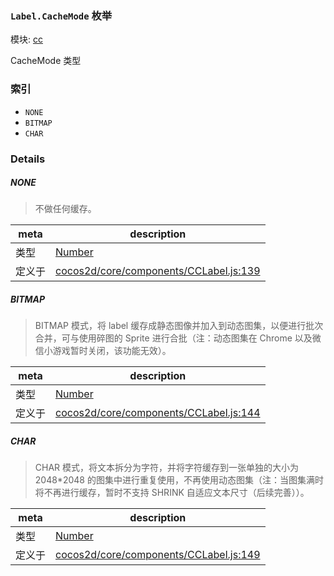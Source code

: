 ### `Label.CacheMode` 枚举



模块: [cc](../modules/cc.md)


CacheMode 类型


### 索引
  - `NONE`
  - `BITMAP`
  - `CHAR`

### Details


##### NONE

> 不做任何缓存。

| meta | description |
|------|-------------|
| 类型 | <a href="https://developer.mozilla.org/en/JavaScript/Reference/Global_Objects/Number" class="crosslink external" target="_blank">Number</a> |
| 定义于 | [cocos2d/core/components/CCLabel.js:139](https://github.com/cocos-creator/engine/blob/e361a2e93351aacda485d2038abd4eba2998a298/cocos2d/core/components/CCLabel.js#L139) |



##### BITMAP

> BITMAP 模式，将 label 缓存成静态图像并加入到动态图集，以便进行批次合并，可与使用碎图的 Sprite 进行合批（注：动态图集在 Chrome 以及微信小游戏暂时关闭，该功能无效）。

| meta | description |
|------|-------------|
| 类型 | <a href="https://developer.mozilla.org/en/JavaScript/Reference/Global_Objects/Number" class="crosslink external" target="_blank">Number</a> |
| 定义于 | [cocos2d/core/components/CCLabel.js:144](https://github.com/cocos-creator/engine/blob/e361a2e93351aacda485d2038abd4eba2998a298/cocos2d/core/components/CCLabel.js#L144) |



##### CHAR

> CHAR 模式，将文本拆分为字符，并将字符缓存到一张单独的大小为 2048*2048 的图集中进行重复使用，不再使用动态图集（注：当图集满时将不再进行缓存，暂时不支持 SHRINK 自适应文本尺寸（后续完善））。

| meta | description |
|------|-------------|
| 类型 | <a href="https://developer.mozilla.org/en/JavaScript/Reference/Global_Objects/Number" class="crosslink external" target="_blank">Number</a> |
| 定义于 | [cocos2d/core/components/CCLabel.js:149](https://github.com/cocos-creator/engine/blob/e361a2e93351aacda485d2038abd4eba2998a298/cocos2d/core/components/CCLabel.js#L149) |


